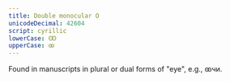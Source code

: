 ```yaml
---
title: Double monocular O
unicodeDecimal: 42604
script: cyrillic
lowerCase: Ꙭ
upperCase: ꙭ
---
```


Found in manuscripts in plural or dual forms of "eye", e.g., ꙭчи.
